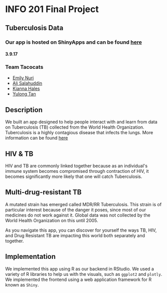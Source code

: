 # INFO 201 Final Project
## Tuberculosis Data
### Our app is hosted on ShinyApps and can be found [here](https://yulongtan.shinyapps.io/tb-tacocats/)
#### 3.9.17

### Team Tacocats
- [Emily Nuri](https://github.com/emilynuri) 
- [Ali Salahuddin](https://github.com/asalahuddin20)
- [Kianna Hales](https://github.com/kiahalespractice)
- [Yulong Tan](https://github.com/yulongtan) 

## Description
We built an app designed to help people interact with and learn from data on Tuberculosis (TB) collected from the World Health Organization. Tuberculosis is a highly contagious disease that infects the lungs. More information can be found [here](http://apps.who.int/gho/data/node.main.1315?lang=en)

## HIV & TB
HIV and TB are commonly linked together because as an individual's immune system becomes compromised through contraction of HIV, it becomes significantly more likely that one will catch Tuberculosis.

## Multi-drug-resistant TB
A mutated strain has emerged called MDR/RR Tuberculosis. This strain is of particular interest because of the danger it poses, since most of our medicines do not work against it. Global data was not collected by the World Health Organization on this until 2005.

As you navigate this app, you can discover for yourself the ways TB, HIV, and Drug Resistant TB are impacting this world both separately and together.

## Implementation
We implemented this app using R as our backend in RStudio. We used a variety of R libraries to help us with the visuals, such as `ggplot2` and `plotly`. We implemented the frontend using a web application framework for R known as `Shiny`.
